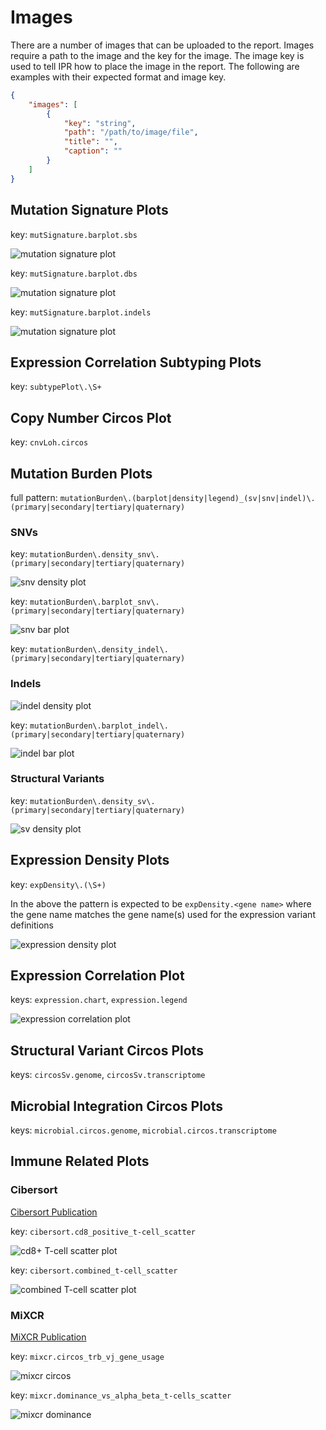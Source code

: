# Images

There are a number of images that can be uploaded to the report. Images require a path to the image
and the key for the image. The image key is used to tell IPR how to place the image in the report.
The following are examples with their expected format and image key.

```json
{
    "images": [
        {
            "key": "string",
            "path": "/path/to/image/file",
            "title": "",
            "caption": ""
        }
    ]
}
```

## Mutation Signature Plots

key: `mutSignature.barplot.sbs`

![mutation signature plot](../images/mutSignature.barplot.sbs.png)

key: `mutSignature.barplot.dbs`

![mutation signature plot](../images/mutSignature.barplot.dbs.png)

key: `mutSignature.barplot.indels`

![mutation signature plot](../images/mutSignature.barplot.indels.png)


## Expression Correlation Subtyping Plots

key: `subtypePlot\.\S+`

## Copy Number Circos Plot

key: `cnvLoh.circos`

## Mutation Burden Plots

full pattern: `mutationBurden\.(barplot|density|legend)_(sv|snv|indel)\.(primary|secondary|tertiary|quaternary)`

### SNVs

key: `mutationBurden\.density_snv\.(primary|secondary|tertiary|quaternary)`

![snv density plot](../images/mutationBurden.density_snv.primary.png)

key: `mutationBurden\.barplot_snv\.(primary|secondary|tertiary|quaternary)`

![snv bar plot](../images/mutationBurden.barplot_snv.primary.png)

key: `mutationBurden\.density_indel\.(primary|secondary|tertiary|quaternary)`

### Indels

![indel density plot](../images/mutationBurden.density_indel.primary.png)

key: `mutationBurden\.barplot_indel\.(primary|secondary|tertiary|quaternary)`

![indel bar plot](../images/mutationBurden.barplot_indel.primary.png)

### Structural Variants

key: `mutationBurden\.density_sv\.(primary|secondary|tertiary|quaternary)`

![sv density plot](../images/mutationBurden.density_sv.primary.png)

## Expression Density Plots

key: `expDensity\.(\S+)`

In the above the pattern is expected to be `expDensity.<gene name>` where the gene name
matches the gene name(s) used for the expression variant definitions

![expression density plot](../images/expression_density.png)

## Expression Correlation Plot

keys: `expression.chart`, `expression.legend`

![expression correlation plot](../images/expression_correlation.png)

## Structural Variant Circos Plots

keys: `circosSv.genome`, `circosSv.transcriptome`

## Microbial Integration Circos Plots

keys: `microbial.circos.genome`, `microbial.circos.transcriptome`

## Immune Related Plots

### Cibersort

[Cibersort Publication](https://www.nature.com/articles/nmeth.3337)

key: `cibersort.cd8_positive_t-cell_scatter`

![cd8+ T-cell scatter plot](../images/cibersort.cd8_positive_t-cell_scatter.png)

key: `cibersort.combined_t-cell_scatter`

![combined T-cell scatter plot](../images/cibersort.combined_t-cell_scatter.png)

### MiXCR

[MiXCR Publication](https://pubmed.ncbi.nlm.nih.gov/25924071/)

key: `mixcr.circos_trb_vj_gene_usage`

![mixcr circos](../images/mixcr.circos_trb_vj_gene_usage.png)

key: `mixcr.dominance_vs_alpha_beta_t-cells_scatter`

![mixcr dominance](../images/mixcr.dominance_vs_alpha_beta_t-cells_scatter.png)
